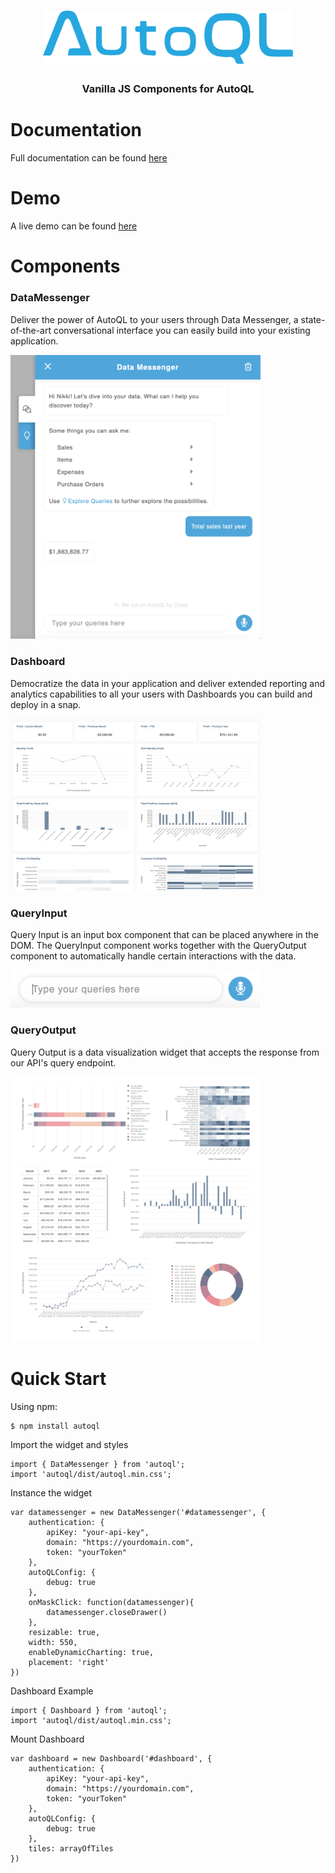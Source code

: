 <h1 align="center"><img src="public/autoql-logo.png" style="text-align: center; width: 400px"/></h1>
<h3 align="center"><b>Vanilla JS Components for AutoQL</b></h3>
<!-- [![Coverage](coverage/badge.svg)]() -->

# Documentation

Full documentation can be found [here](https://chata.readme.io/docs/vanilla-components)

# Demo

A live demo can be found [here](https://tubular-hamster-7f326f.netlify.app)

# Components

### DataMessenger

Deliver the power of AutoQL to your users through Data Messenger, a state-of-the-art conversational interface you can easily build into your existing application.

<img src="public/data-messenger.png" width="400px">

### Dashboard

Democratize the data in your application and deliver extended reporting and analytics capabilities to all your users with Dashboards you can build and deploy in a snap.

<img src="public/dashboard.png" width="400px">

### QueryInput

Query Input is an input box component that can be placed anywhere in the DOM. The QueryInput component works together with the QueryOutput component to automatically handle certain interactions with the data.

<img src="public/query-input.png" width="400px">

### QueryOutput

Query Output is a data visualization widget that accepts the response from our API's query endpoint.

<img src="public/query-output.jpg" width="400px">

# Quick Start

Using npm:

```
$ npm install autoql
```

Import the widget and styles

```
import { DataMessenger } from 'autoql';
import 'autoql/dist/autoql.min.css';
```

Instance the widget

```
var datamessenger = new DataMessenger('#datamessenger', {
    authentication: {
        apiKey: "your-api-key",
        domain: "https://yourdomain.com",
        token: "yourToken"
    },
    autoQLConfig: {
        debug: true
    },
    onMaskClick: function(datamessenger){
        datamessenger.closeDrawer()
    },
    resizable: true,
    width: 550,
    enableDynamicCharting: true,
    placement: 'right'
})
```

Dashboard Example

```
import { Dashboard } from 'autoql';
import 'autoql/dist/autoql.min.css';
```
Mount Dashboard

```
var dashboard = new Dashboard('#dashboard', {
    authentication: {
        apiKey: "your-api-key",
        domain: "https://yourdomain.com",
        token: "yourToken"
    },
    autoQLConfig: {
        debug: true
    },
    tiles: arrayOfTiles
})
```
